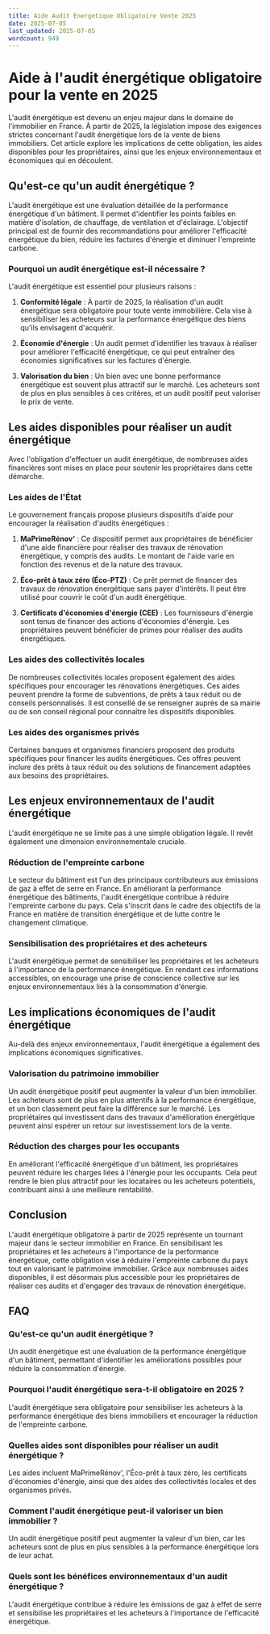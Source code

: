 ```yaml
---
title: Aide Audit Energetique Obligatoire Vente 2025
date: 2025-07-05
last_updated: 2025-07-05
wordcount: 949
---
```


# Aide à l'audit énergétique obligatoire pour la vente en 2025

L'audit énergétique est devenu un enjeu majeur dans le domaine de l'immobilier en France. À partir de 2025, la législation impose des exigences strictes concernant l'audit énergétique lors de la vente de biens immobiliers. Cet article explore les implications de cette obligation, les aides disponibles pour les propriétaires, ainsi que les enjeux environnementaux et économiques qui en découlent.

## Qu'est-ce qu'un audit énergétique ?

L'audit énergétique est une évaluation détaillée de la performance énergétique d'un bâtiment. Il permet d'identifier les points faibles en matière d'isolation, de chauffage, de ventilation et d'éclairage. L'objectif principal est de fournir des recommandations pour améliorer l'efficacité énergétique du bien, réduire les factures d'énergie et diminuer l'empreinte carbone.

### Pourquoi un audit énergétique est-il nécessaire ?

L'audit énergétique est essentiel pour plusieurs raisons :

1. **Conformité légale** : À partir de 2025, la réalisation d'un audit énergétique sera obligatoire pour toute vente immobilière. Cela vise à sensibiliser les acheteurs sur la performance énergétique des biens qu'ils envisagent d'acquérir.
   
2. **Économie d'énergie** : Un audit permet d'identifier les travaux à réaliser pour améliorer l'efficacité énergétique, ce qui peut entraîner des économies significatives sur les factures d'énergie.

3. **Valorisation du bien** : Un bien avec une bonne performance énergétique est souvent plus attractif sur le marché. Les acheteurs sont de plus en plus sensibles à ces critères, et un audit positif peut valoriser le prix de vente.

## Les aides disponibles pour réaliser un audit énergétique

Avec l'obligation d'effectuer un audit énergétique, de nombreuses aides financières sont mises en place pour soutenir les propriétaires dans cette démarche.

### Les aides de l'État

Le gouvernement français propose plusieurs dispositifs d'aide pour encourager la réalisation d'audits énergétiques :

1. **MaPrimeRénov'** : Ce dispositif permet aux propriétaires de bénéficier d'une aide financière pour réaliser des travaux de rénovation énergétique, y compris des audits. Le montant de l'aide varie en fonction des revenus et de la nature des travaux.

2. **Éco-prêt à taux zéro (Éco-PTZ)** : Ce prêt permet de financer des travaux de rénovation énergétique sans payer d'intérêts. Il peut être utilisé pour couvrir le coût d'un audit énergétique.

3. **Certificats d'économies d'énergie (CEE)** : Les fournisseurs d'énergie sont tenus de financer des actions d'économies d'énergie. Les propriétaires peuvent bénéficier de primes pour réaliser des audits énergétiques.

### Les aides des collectivités locales

De nombreuses collectivités locales proposent également des aides spécifiques pour encourager les rénovations énergétiques. Ces aides peuvent prendre la forme de subventions, de prêts à taux réduit ou de conseils personnalisés. Il est conseillé de se renseigner auprès de sa mairie ou de son conseil régional pour connaître les dispositifs disponibles.

### Les aides des organismes privés

Certaines banques et organismes financiers proposent des produits spécifiques pour financer les audits énergétiques. Ces offres peuvent inclure des prêts à taux réduit ou des solutions de financement adaptées aux besoins des propriétaires.

## Les enjeux environnementaux de l'audit énergétique

L'audit énergétique ne se limite pas à une simple obligation légale. Il revêt également une dimension environnementale cruciale.

### Réduction de l'empreinte carbone

Le secteur du bâtiment est l'un des principaux contributeurs aux émissions de gaz à effet de serre en France. En améliorant la performance énergétique des bâtiments, l'audit énergétique contribue à réduire l'empreinte carbone du pays. Cela s'inscrit dans le cadre des objectifs de la France en matière de transition énergétique et de lutte contre le changement climatique.

### Sensibilisation des propriétaires et des acheteurs

L'audit énergétique permet de sensibiliser les propriétaires et les acheteurs à l'importance de la performance énergétique. En rendant ces informations accessibles, on encourage une prise de conscience collective sur les enjeux environnementaux liés à la consommation d'énergie.

## Les implications économiques de l'audit énergétique

Au-delà des enjeux environnementaux, l'audit énergétique a également des implications économiques significatives.

### Valorisation du patrimoine immobilier

Un audit énergétique positif peut augmenter la valeur d'un bien immobilier. Les acheteurs sont de plus en plus attentifs à la performance énergétique, et un bon classement peut faire la différence sur le marché. Les propriétaires qui investissent dans des travaux d'amélioration énergétique peuvent ainsi espérer un retour sur investissement lors de la vente.

### Réduction des charges pour les occupants

En améliorant l'efficacité énergétique d'un bâtiment, les propriétaires peuvent réduire les charges liées à l'énergie pour les occupants. Cela peut rendre le bien plus attractif pour les locataires ou les acheteurs potentiels, contribuant ainsi à une meilleure rentabilité.

## Conclusion

L'audit énergétique obligatoire à partir de 2025 représente un tournant majeur dans le secteur immobilier en France. En sensibilisant les propriétaires et les acheteurs à l'importance de la performance énergétique, cette obligation vise à réduire l'empreinte carbone du pays tout en valorisant le patrimoine immobilier. Grâce aux nombreuses aides disponibles, il est désormais plus accessible pour les propriétaires de réaliser ces audits et d'engager des travaux de rénovation énergétique. 

## FAQ

### Qu'est-ce qu'un audit énergétique ?

Un audit énergétique est une évaluation de la performance énergétique d'un bâtiment, permettant d'identifier les améliorations possibles pour réduire la consommation d'énergie.

### Pourquoi l'audit énergétique sera-t-il obligatoire en 2025 ?

L'audit énergétique sera obligatoire pour sensibiliser les acheteurs à la performance énergétique des biens immobiliers et encourager la réduction de l'empreinte carbone.

### Quelles aides sont disponibles pour réaliser un audit énergétique ?

Les aides incluent MaPrimeRénov', l'Éco-prêt à taux zéro, les certificats d'économies d'énergie, ainsi que des aides des collectivités locales et des organismes privés.

### Comment l'audit énergétique peut-il valoriser un bien immobilier ?

Un audit énergétique positif peut augmenter la valeur d'un bien, car les acheteurs sont de plus en plus sensibles à la performance énergétique lors de leur achat.

### Quels sont les bénéfices environnementaux d'un audit énergétique ?

L'audit énergétique contribue à réduire les émissions de gaz à effet de serre et sensibilise les propriétaires et les acheteurs à l'importance de l'efficacité énergétique.